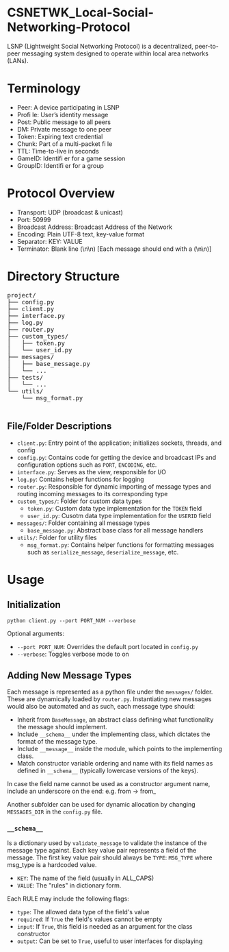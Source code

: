 # CSNETWK_Local-Social-Networking-Protocol

LSNP (Lightweight Social Networking Protocol) is a decentralized, peer-to-peer messaging system designed to operate within local area networks (LANs).

# Terminology
- Peer: A device participating in LSNP
- Profi le: User’s identity message
- Post: Public message to all peers
- DM: Private message to one peer
- Token: Expiring text credential
- Chunk: Part of a multi-packet fi le
- TTL: Time-to-live in seconds
- GameID: Identifi er for a game session
- GroupID: Identifi er for a group

# Protocol Overview
- Transport: UDP (broadcast & unicast)
- Port: 50999
- Broadcast Address: Broadcast Address of the Network
- Encoding: Plain UTF-8 text, key-value format
- Separator: KEY: VALUE
- Terminator: Blank line (\n\n) [Each message should end with a (\n\n)]

# Directory Structure

<pre>
project/
├── config.py
├── client.py
├── interface.py
├── log.py
├── router.py
├── custom_types/
│   ├── token.py
│   └── user_id.py
├── messages/
│   ├── base_message.py
│   └── ...
├── tests/
│   └── ...  
└── utils/
    └── msg_format.py

</pre>

## File/Folder Descriptions
- `client.py`: Entry point of the application; initializes sockets, threads, and config
- `config.py`: Contains code for getting the device and broadcast IPs and configuration options such as `PORT`, `ENCODING`, etc.
- `interface.py`: Serves as the view, responsible for I/O
- `log.py`: Contains helper functions for logging
- `router.py`: Responsible for dynamic importing of message types and routing incoming messages to its corresponding type
- `custom_types/`: Folder for custom data types
  - `token.py`: Custom data type implementation for the `TOKEN` field
  - `user_id.py`: Cusotm data type implementation for the `USERID` field
- `messages/`: Folder containing all message types
  - `base_message.py`: Abstract base class for all message handlers
- `utils/`: Folder for utility files
  - `msg_format.py`: Contains helper functions for formatting messages such as `serialize_message`, `deserialize_message`, etc.


# Usage

## Initialization
```
python client.py --port PORT_NUM --verbose
```

Optional arguments:
- `--port PORT_NUM`: Overrides the default port located in `config.py`
- `--verbose`: Toggles verbose mode to on


## Adding New Message Types
Each message is represented as a python file under the `messages/` folder. These are dynamically loaded by `router.py`. Instantiating new messages would also be automated and as such, each message type should:

- Inherit from `BaseMessage`, an abstract class defining what functionality the message should implement.
- Include `__schema__` under the implementing class, which dictates the format of the message type.
- Include `__message__` inside the module, which points to the implementing class.
- Match constructor variable ordering and name with its field names as defined in `__schema__` (typically lowercase versions of the keys).

In case the field name cannot be used as a constructor argument name, include an underscore on the end: e.g. from -> from_

Another subfolder can be used for dynamic allocation by changing `MESSAGES_DIR` in the `config.py` file.


### `__schema__`
Is a dictionary used by `validate_message` to validate the instance of the message type against. Each key value pair represents a field of the message. The first key value pair should always be `TYPE`: `MSG_TYPE` where msg_type is a hardcoded value.

- `KEY`: The name of the field (usually in ALL_CAPS)
- `VALUE`: The "rules" in dictionary form.

Each RULE may include the following flags:

- `type`: The allowed data type of the field's value
- `required`: If `True` the field's values cannot be empty
- `input`: If `True`, this field is needed as an argument for the class constructor
- `output`: Can be set to `True`, useful to user interfaces for displaying
